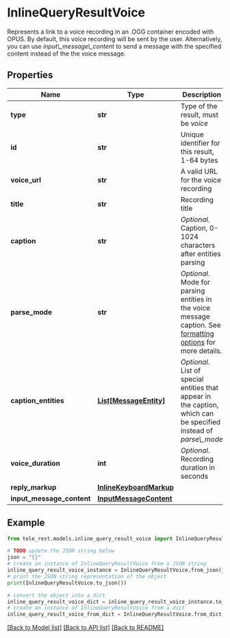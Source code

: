 # InlineQueryResultVoice

Represents a link to a voice recording in an .OGG container encoded with OPUS. By default, this voice recording will be sent by the user. Alternatively, you can use *input\\_message\\_content* to send a message with the specified content instead of the the voice message.

## Properties

Name | Type | Description | Notes
------------ | ------------- | ------------- | -------------
**type** | **str** | Type of the result, must be *voice* | [default to 'voice']
**id** | **str** | Unique identifier for this result, 1-64 bytes | 
**voice_url** | **str** | A valid URL for the voice recording | 
**title** | **str** | Recording title | 
**caption** | **str** | *Optional*. Caption, 0-1024 characters after entities parsing | [optional] 
**parse_mode** | **str** | *Optional*. Mode for parsing entities in the voice message caption. See [formatting options](https://core.telegram.org/bots/api/#formatting-options) for more details. | [optional] 
**caption_entities** | [**List[MessageEntity]**](MessageEntity.md) | *Optional*. List of special entities that appear in the caption, which can be specified instead of *parse\\_mode* | [optional] 
**voice_duration** | **int** | *Optional*. Recording duration in seconds | [optional] 
**reply_markup** | [**InlineKeyboardMarkup**](InlineKeyboardMarkup.md) |  | [optional] 
**input_message_content** | [**InputMessageContent**](InputMessageContent.md) |  | [optional] 

## Example

```python
from tele_rest.models.inline_query_result_voice import InlineQueryResultVoice

# TODO update the JSON string below
json = "{}"
# create an instance of InlineQueryResultVoice from a JSON string
inline_query_result_voice_instance = InlineQueryResultVoice.from_json(json)
# print the JSON string representation of the object
print(InlineQueryResultVoice.to_json())

# convert the object into a dict
inline_query_result_voice_dict = inline_query_result_voice_instance.to_dict()
# create an instance of InlineQueryResultVoice from a dict
inline_query_result_voice_from_dict = InlineQueryResultVoice.from_dict(inline_query_result_voice_dict)
```
[[Back to Model list]](../README.md#documentation-for-models) [[Back to API list]](../README.md#documentation-for-api-endpoints) [[Back to README]](../README.md)


